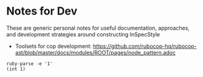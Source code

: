 # Notes for Dev

These are generic personal notes for useful documentation, approaches, and development strategies around constructing InSpecStyle

- Toolsets for cop development: https://github.com/rubocop-hq/rubocop-ast/blob/master/docs/modules/ROOT/pages/node_pattern.adoc

```
ruby-parse -e '1'
(int 1)
```

